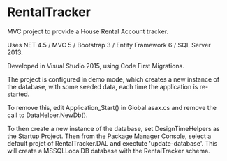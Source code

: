 # RentalTracker
MVC project to provide a House Rental Account tracker.

Uses NET 4.5 / MVC 5 / Bootstrap 3 / Entity Framework 6 / SQL Server 2013.

Developed in Visual Studio 2015, using Code First Migrations.

The project is configured in demo mode, which creates a new instance of the database, with some seeded data, each time the application is re-started.

To remove this, edit Application_Start() in Global.asax.cs and remove the call to DataHelper.NewDb().

To then create a new instance of the database, set DesignTimeHelpers as the Startup Project. Then from the Package Manager Console, select a default projet of RentalTracker.DAL and exectute 'update-database'. This will create a MSSQLLocalDB database with the RentalTracker schema.

